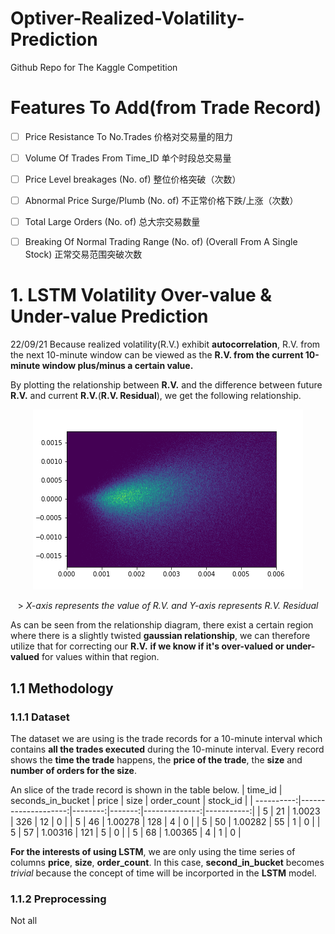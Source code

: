# Optiver-Realized-Volatility-Prediction
Github Repo for The Kaggle Competition

# Features To Add(from Trade Record)
- [ ] Price Resistance To No.Trades 价格对交易量的阻力
- [ ] Volume Of Trades From Time_ID 单个时段总交易量
- [ ] Price Level breakages (No. of) 整位价格突破（次数）
- [ ] Abnormal Price Surge/Plumb (No. of) 不正常价格下跌/上涨（次数）
- [ ] Total Large Orders (No. of) 总大宗交易数量
- [ ] Breaking Of Normal Trading Range (No. of) (Overall From A Single Stock) 正常交易范围突破次数


# 1. LSTM Volatility Over-value & Under-value Prediction
22/09/21
Because realized volatility(R.V.) exhibit **autocorrelation**, R.V. from the next 10-minute window can be viewed as the **R.V. from the current 10-minute window plus/minus a certain value.**

By plotting the relationship between **R.V.** and the difference between future **R.V.** and current **R.V.**(**R.V. Residual**), we get the following relationship.

<p align="center">
  <img src="https://github.com/ZhendongTian/Optiver-Realized-Volatility-Prediction/blob/main/gaussian.png" />
</p>
<p align="center">>
    <em>X-axis represents the value of R.V. and Y-axis represents R.V. Residual</em>
</p>

As can be seen from the relationship diagram, there exist a certain region where there is a slightly twisted **gaussian relationship**, we can therefore utilize that for correcting our **R.V.** **if we know if it's over-valued or under-valued** for values within that region.

## 1.1 Methodology

### 1.1.1 Dataset
The dataset we are using is the trade records for a 10-minute interval which contains **all the trades executed** during the 10-minute interval.
Every record shows the **time the trade** happens, the **price of the trade**, the **size** and **number of orders for the size**.

An slice of the trade record is shown in the table below.
|    time_id |   seconds_in_bucket |   price |   size |   order_count |   stock_id |
| ----------:|--------------------:|--------:|-------:|--------------:|-----------:|
|          5 |                  21 | 1.0023  |    326 |            12 |          0 |
|          5 |                  46 | 1.00278 |    128 |             4 |          0 |
|          5 |                  50 | 1.00282 |     55 |             1 |          0 |
|          5 |                  57 | 1.00316 |    121 |             5 |          0 |
|          5 |                  68 | 1.00365 |      4 |             1 |          0 |

**For the interests of using LSTM**, we are only using the time series of columns **price**, **size**, **order_count**. In this case, **second_in_bucket** becomes *trivial* because the concept of time will be incorported in the **LSTM** model.

### 1.1.2 Preprocessing
Not all 
